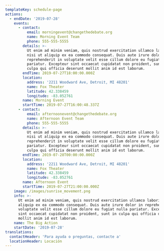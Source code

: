 ```yaml
---
templateKey: schedule-page
actions:
  - endDate: '2019-07-28'
    events:
      - contact:
          email: morningevent@changethedebate.org
          name: Morning Event Team
          phone: 555-555-5555
        details: >-
          Ut enim ad minim veniam, quis nostrud exercitation ullamco laboris
          nisi ut aliquip ex ea commodo consequat. Duis aute irure dolor in
          reprehenderit in voluptate velit esse cillum dolore eu fugiat nulla
          pariatur. Excepteur sint occaecat cupidatat non proident, sunt in
          culpa qui officia deserunt mollit anim id est laborum.
        endTime: 2019-07-27T18:00:00.000Z
        location:
          address: '2211 Woodward Ave, Detroit, MI 48201'
          name: Fox Theater
          latitude: 42.338459
          longitude: -83.052761
        name: Morning Event
        startTime: 2019-07-27T16:00:48.337Z
      - contact:
          email: afternoonevent@changethedebate.org
          name: Afternoon Event Team
          phone: 555-555-5555
        details: >-
          Ut enim ad minim veniam, quis nostrud exercitation ullamco laboris
          nisi ut aliquip ex ea commodo consequat. Duis aute irure dolor in
          reprehenderit in voluptate velit esse cillum dolore eu fugiat nulla
          pariatur. Excepteur sint occaecat cupidatat non proident, sunt in
          culpa qui officia deserunt mollit anim id est laborum.
        endTime: 2019-07-28T00:00:00.000Z
        location:
          address: '2211 Woodward Ave, Detroit, MI 48201'
          name: Fox Theater
          latitude: 42.338459
          longitude: -83.052761
        name: Afternoon Event
        startTime: 2019-07-27T21:00:00.000Z
    image: /images/sunrise_movement.png
    info: >-
      Ut enim ad minim veniam, quis nostrud exercitation ullamco laboris nisi ut
      aliquip ex ea commodo consequat. Duis aute irure dolor in reprehenderit in
      voluptate velit esse cillum dolore eu fugiat nulla pariatur. Excepteur
      sint occaecat cupidatat non proident, sunt in culpa qui officia deserunt
      mollit anim id est laborum.
    name: The Big Action
    startDate: '2019-07-28'
translations:
  contactHeader: 'Para ayuda o preguntas, contacte a'
  locationHeader: Locación
---
```


